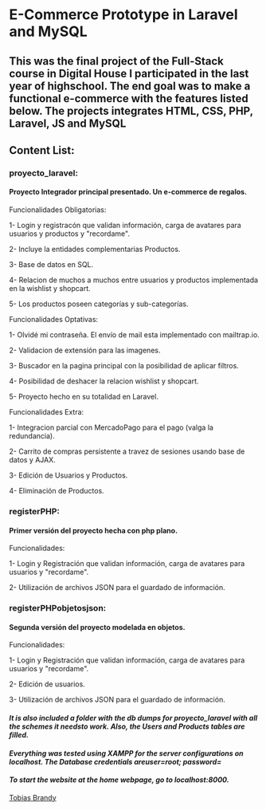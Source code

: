 ﻿ # E-Commerce Prototype in Laravel and MySQL
 
## This was the final project of the Full-Stack course in Digital House I participated in the last year of highschool. The end goal was to make a functional e-commerce with the features listed below. The projects integrates HTML, CSS, PHP, Laravel, JS and MySQL


 ## Content List:


 ### proyecto_laravel:



 #### Proyecto Integrador principal presentado. Un e-commerce de regalos.



 Funcionalidades Obligatorias:


 1- Login y registracón que validan información, carga de avatares para usuarios y productos y "recordame".

 2- Incluye la entidades complementarias Productos.

 3- Base de datos en SQL.

 4- Relacion de muchos a muchos entre usuarios y productos implementada en la wishlist y shopcart.

 5- Los productos poseen categorías y sub-categorías.



 Funcionalidades Optativas:



 1- Olvidé mi contraseña. El envío de mail esta implementado con mailtrap.io.

 2- Validacion de extensión para las imagenes.

 3- Buscador en la pagina principal con la posibilidad de aplicar filtros.

 4- Posibilidad de deshacer la relacion wishlist y shopcart.

 5- Proyecto hecho en su totalidad en Laravel.



 Funcionalidades Extra:


 
 1- Integracion parcial con MercadoPago para el pago (valga la redundancia).

 2- Carrito de compras persistente a travez de sesiones usando base de datos y AJAX.

 3- Edición de Usuarios y Productos.

 4- Eliminación de Productos.



### registerPHP:



#### Primer versión del proyecto hecha con php plano.

 Funcionalidades:


 
 1- Login y Registración que validan información, carga de avatares para usuarios y "recordame".

 2- Utilización de archivos JSON para el guardado de información.







 ### registerPHPobjetosjson:



 #### Segunda versión del proyecto modelada en objetos.



 Funcionalidades:

 1- Login y Registración que validan información, carga de avatares para usuarios y "recordame".

 2- Edición de usuarios.

 3- Utilización de archivos JSON para el guardado de información.




#### *It is also included a folder with the db dumps for proyecto_laravel with all the schemes it needsto work. Also, the Users and Products tables are filled.*
 
#### *Everything was tested using XAMPP for the server configurations on localhost. The Database credentials areuser=root; password=*

#### *To start the website at the home webpage, go to localhost:8000.*

[Tobias Brandy](https://www.github.com/tobiasbrandy)
